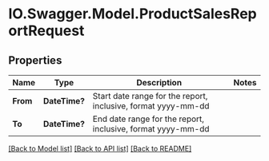 # IO.Swagger.Model.ProductSalesReportRequest

## Properties

Name | Type | Description | Notes
------------ | ------------- | ------------- | -------------
**From** | **DateTime?** | Start date range for the report, inclusive, format yyyy-mm-dd |
**To** | **DateTime?** | End date range for the report, inclusive, format yyyy-mm-dd |

[[Back to Model list]](../README.md#documentation-for-models) [[Back to API list]](../README.md#documentation-for-api-endpoints) [[Back to README]](../README.md)

